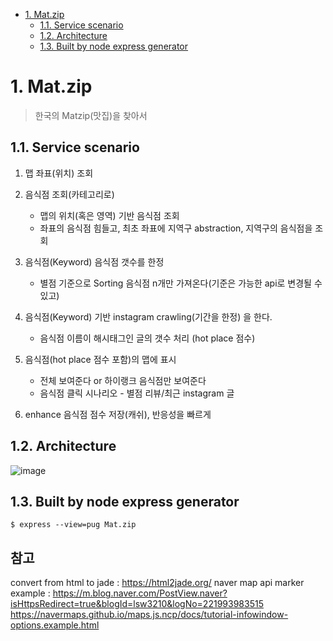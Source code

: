 <!-- TOC -->

- [1. Mat.zip](#1-matzip)
  - [1.1. Service scenario](#11-service-scenario)
  - [1.2. Architecture](#12-architecture)
  - [1.3. Built by node express generator](#13-built-by-node-express-generator)

<!-- /TOC -->
# 1. Mat.zip

> 한국의 Matzip(맛집)을 찾아서

## 1.1. Service scenario

1. 맵 좌표(위치) 조회

2. 음식점 조회(카테고리로)

   - 맵의 위치(혹은 영역) 기반 음식점 조회
   - 좌표의 음식점 힘들고, 최초 좌표에 지역구 abstraction, 지역구의 음식점을 조회

3. 음식점(Keyword) 음식점 갯수를 한정

   - 별점 기준으로 Sorting 음식점 n개만 가져온다(기준은 가능한 api로 변경될 수 있고)

4. 음식점(Keyword) 기반 instagram crawling(기간을 한정) 을 한다.

   - 음식점 이름이 해시태그인 글의 갯수 처리 (hot place 점수)

5. 음식점(hot place 점수 포함)의  맵에 표시

   - 전체 보여준다 or 하이랭크 음식점만 보여준다
   - 음식점 클릭 시나리오 - 별점 리뷰/최근 instagram 글

6. enhance 음식점 점수 저장(캐쉬), 반응성을 빠르게

## 1.2. Architecture
![image](https://user-images.githubusercontent.com/29352783/113153835-6dbd9480-9272-11eb-9e55-afbf72d7728a.png)

## 1.3. Built by node express generator
```
$ express --view=pug Mat.zip
```

## 참고
convert from html to jade : https://html2jade.org/
naver map api marker example : https://m.blog.naver.com/PostView.naver?isHttpsRedirect=true&blogId=lsw3210&logNo=221993983515
https://navermaps.github.io/maps.js.ncp/docs/tutorial-infowindow-options.example.html